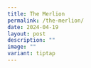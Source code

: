 ```yaml
---
title: The Merlion
permalink: /the-merlion/
date: 2024-04-19
layout: post
description: ""
image: ""
variant: tiptap
---
```

